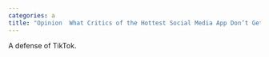 ```yaml
---
categories: a
title: "Opinion  What Critics of the Hottest Social Media App Don’t Get"
---
```

A defense of TikTok.